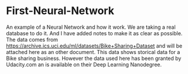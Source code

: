 # First-Neural-Network
An example of a Neural Network and how it work. We are taking a real database to do it. And I have added notes to make it as clear as possible.
The data comes from https://archive.ics.uci.edu/ml/datasets/Bike+Sharing+Dataset and will be attached here as an other document. This data shows storical data for a Bike sharing business. However the data used here has been granted by Udacity.com an is available on their Deep Learning Nanodegree.
